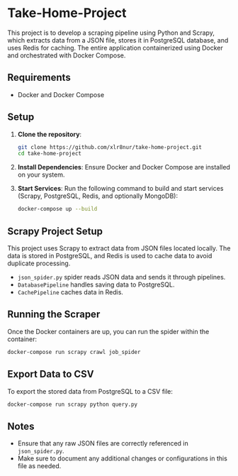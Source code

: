 # Take-Home-Project

This project is to develop a scraping pipeline using Python and Scrapy, which extracts data from a JSON file, stores it in PostgreSQL database, and uses Redis for caching. The entire application containerized using Docker and orchestrated with Docker Compose.


## Requirements

- Docker and Docker Compose

## Setup

1. **Clone the repository**:
   ```bash
   git clone https://github.com/xlr8nur/take-home-project.git
   cd take-home-project
   ```

2. **Install Dependencies**:
   Ensure Docker and Docker Compose are installed on your system.

3. **Start Services**:
   Run the following command to build and start services (Scrapy, PostgreSQL, Redis, and optionally MongoDB):
   ```bash
   docker-compose up --build
   ```

## Scrapy Project Setup

This project uses Scrapy to extract data from JSON files located locally. The data is stored in PostgreSQL, and Redis is used to cache data to avoid duplicate processing.

- `json_spider.py` spider reads JSON data and sends it through pipelines.
- `DatabasePipeline` handles saving data to PostgreSQL.
- `CachePipeline` caches data in Redis.

## Running the Scraper

Once the Docker containers are up, you can run the spider within the container:
   ```bash
   docker-compose run scrapy crawl job_spider
   ```

## Export Data to CSV

To export the stored data from PostgreSQL to a CSV file:
   ```bash
   docker-compose run scrapy python query.py
   ```

## Notes

- Ensure that any raw JSON files are correctly referenced in `json_spider.py`.
- Make sure to document any additional changes or configurations in this file as needed.
